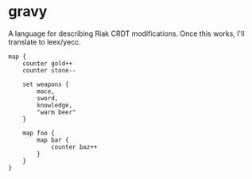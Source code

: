 gravy
=====

A language for describing Riak CRDT modifications. Once this works, I'll translate to leex/yecc.



```
map {
	counter gold++
	counter stone--

	set weapons {
		mace,
		sword,
		knowledge,
		"warm beer"
	}

	map foo {
		map bar {
			counter baz++
		}
	}
}
```